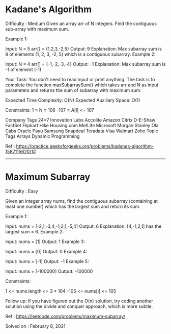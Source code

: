 <h1>Kadane's Algorithm</h1> 
Difficulty : Medium 
Given an array arr of N integers. Find the contiguous sub-array with maximum sum.

 

Example 1:

Input:
N = 5
arr[] = {1,2,3,-2,5}
Output:
9
Explanation:
Max subarray sum is 9
of elements (1, 2, 3, -2, 5) which 
is a contiguous subarray.
Example 2:

Input:
N = 4
arr[] = {-1,-2,-3,-4}
Output:
-1
Explanation:
Max subarray sum is -1 
of element (-1)
 

Your Task:
You don't need to read input or print anything. The task is to complete the function maxSubarraySum() which takes arr and N as input parameters and returns the sum of subarray with maximum sum.

 

Expected Time Complexity: O(N)
Expected Auxiliary Space: O(1)

 

Constraints:
1 ≤ N ≤ 106
-107 ≤ A[i] <= 107

Company Tags
 24*7 Innovation Labs Accolite Amazon Citrix D-E-Shaw FactSet Flipkart Hike Housing.com MetLife Microsoft Morgan Stanley Ola Cabs Oracle Payu Samsung Snapdeal Teradata Visa Walmart Zoho
Topic Tags
 Arrays Dynamic Programming

Ref : https://practice.geeksforgeeks.org/problems/kadanes-algorithm-1587115620/1#

<hr>

<h1>Maximum Subarray</h1>
Difficulty : Easy

Given an integer array nums, find the contiguous subarray (containing at least one number) which has the largest sum and return its sum.

 

Example 1:

Input: nums = [-2,1,-3,4,-1,2,1,-5,4]
Output: 6
Explanation: [4,-1,2,1] has the largest sum = 6.
Example 2:

Input: nums = [1]
Output: 1
Example 3:

Input: nums = [0]
Output: 0
Example 4:

Input: nums = [-1]
Output: -1
Example 5:

Input: nums = [-100000]
Output: -100000
 

Constraints:

1 <= nums.length <= 3 * 104
-105 <= nums[i] <= 105
 

Follow up: If you have figured out the O(n) solution, try coding another solution using the divide and conquer approach, which is more subtle.

Ref : https://leetcode.com/problems/maximum-subarray/

Solved on : February 8, 2021